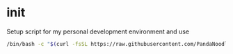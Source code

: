 # init

Setup script for my personal development environment and use

```bash
/bin/bash -c "$(curl -fsSL https://raw.githubusercontent.com/PandaNoodles418/init/main/setup.sh)"
```
